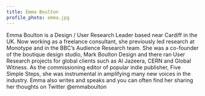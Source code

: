 ```yaml
---
title: Emma Boulton
profile_photo: emma.jpg
---
```

Emma Boulton is a Design / User Research Leader based near Cardiff in the UK. Now working as a freelance consultant, she previously led research at Monotype and in the BBC’s Audience Research team. She was a co-founder of the boutique design studio, Mark Boulton Design and there ran User Research projects for global clients such as Al Jazeera, CERN and Global Witness. As the commissioning editor of popular indie publisher, Five Simple Steps, she was instrumental in amplifying many new voices in the industry. Emma also writes and speaks and you can often find her sharing her thoughts on Twitter @emmaboulton


